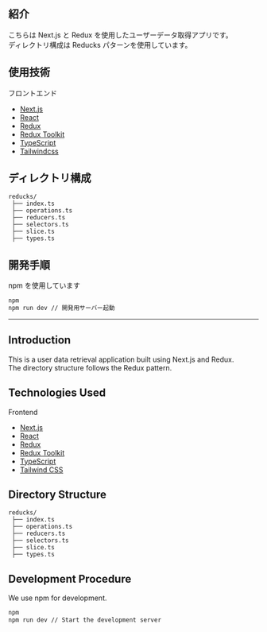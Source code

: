 ## 紹介

こちらは Next.js と Redux を使用したユーザーデータ取得アプリです。  
ディレクトリ構成は Reducks パターンを使用しています。

## 使用技術

フロントエンド

- [Next.js](https://nextjs.org/)
- [React](https://ja.react.dev/)
- [Redux](https://redux.js.org/)
- [Redux Toolkit](https://redux-toolkit.js.org/)
- [TypeScript](https://www.typescriptlang.org/)
- [Tailwindcss](https://tailwindcss.com/)

## ディレクトリ構成

```
reducks/
 ├── index.ts
 ├── operations.ts
 ├── reducers.ts
 ├── selectors.ts
 ├── slice.ts
 ├── types.ts
```

## 開発手順

npm を使用しています

```bash
npm
npm run dev // 開発用サーバー起動
```

---

## Introduction

This is a user data retrieval application built using Next.js and Redux.  
The directory structure follows the Redux pattern.

## Technologies Used

Frontend

- [Next.js](https://nextjs.org/)
- [React](https://reactjs.org/)
- [Redux](https://redux.js.org/)
- [Redux Toolkit](https://redux-toolkit.js.org/)
- [TypeScript](https://www.typescriptlang.org/)
- [Tailwind CSS](https://tailwindcss.com/)

## Directory Structure

```
reducks/
 ├── index.ts
 ├── operations.ts
 ├── reducers.ts
 ├── selectors.ts
 ├── slice.ts
 ├── types.ts
```

## Development Procedure

We use npm for development.

```bash
npm
npm run dev // Start the development server
```

